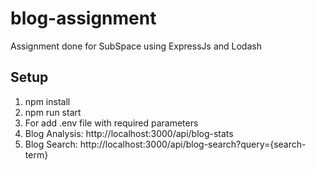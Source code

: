 # blog-assignment
Assignment done for SubSpace using ExpressJs and Lodash

## Setup
1. npm install
2. npm run start
3. For add .env file with required parameters
4. Blog Analysis: http://localhost:3000/api/blog-stats
5. Blog Search: http://localhost:3000/api/blog-search?query={search-term}
